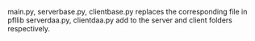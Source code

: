 main.py, serverbase.py, clientbase.py replaces the corresponding file in pfllib
serverdaa.py, clientdaa.py add to the server and client folders respectively.
